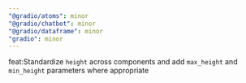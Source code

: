 ```yaml
---
"@gradio/atoms": minor
"@gradio/chatbot": minor
"@gradio/dataframe": minor
"gradio": minor
---
```


feat:Standardize `height` across components and add `max_height` and `min_height` parameters where appropriate
